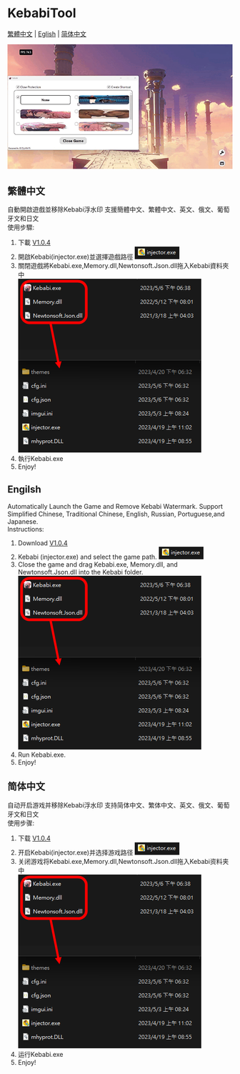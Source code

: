 # KebabiTool  
[繁體中文](https://github.com/HardyHuangLie/KebabiTool#%E7%B9%81%E9%AB%94%E4%B8%AD%E6%96%87) | [Eglish](https://github.com/HardyHuangLie/KebabiTool#engilsh) | [简体中文](https://github.com/HardyHuangLie/KebabiTool#%E7%AE%80%E4%BD%93%E4%B8%AD%E6%96%87)  

![image](https://github.com/HardyHuangLie/KebabiTool/blob/main/Ex.gif)  
  
## 繁體中文
自動開啟遊戲並移除Kebabi浮水印 支援簡體中文、繁體中文、英文、俄文、葡萄牙文和日文  
使用步驟:  
1. 下載
[V1.0.4](https://github.com/HardyHuangLie/KebabiTool/releases/download/V1.0.4/KebabiTool.zip)
2. 開啟Kebabi(injector.exe)並選擇遊戲路徑
![image](https://github.com/HardyHuangLie/KebabiTool/blob/main/Step%201.png)  
3. 關閉遊戲將Kebabi.exe,Memory.dll,Newtonsoft.Json.dll拖入Kebabi資料夾中  
![image](https://github.com/HardyHuangLie/KebabiTool/blob/main/Step%202.png)   
4. 執行Kebabi.exe  
5. Enjoy!

## Engilsh
Automatically Launch the Game and Remove Kebabi Watermark. Support Simplified Chinese, Traditional Chinese, English, Russian, Portuguese,and Japanese.  
Instructions:  
1. Download
[V1.0.4](https://github.com/HardyHuangLie/KebabiTool/releases/download/V1.0.4/KebabiTool.zip)
2. Kebabi (injector.exe) and select the game path.
![image](https://github.com/HardyHuangLie/KebabiTool/blob/main/Step%201.png)  
3. Close the game and drag Kebabi.exe, Memory.dll, and Newtonsoft.Json.dll into the Kebabi folder.  
![image](https://github.com/HardyHuangLie/KebabiTool/blob/main/Step%202.png)  
4. Run Kebabi.exe.  
5. Enjoy!

## 简体中文
自动开启游戏并移除Kebabi浮水印 支持简体中文、繁体中文、英文、俄文、葡萄牙文和日文  
使用步骤:   
1. 下载
[V1.0.4](https://github.com/HardyHuangLie/KebabiTool/releases/download/V1.0.4/KebabiTool.zip)
2. 开启Kebabi(injector.exe)并选择游戏路径
![image](https://github.com/HardyHuangLie/KebabiTool/blob/main/Step%201.png)  
3. 关闭游戏将Kebabi.exe,Memory.dll,Newtonsoft.Json.dll拖入Kebabi资料夹中  
![image](https://github.com/HardyHuangLie/KebabiTool/blob/main/Step%202.png)   
4. 运行Kebabi.exe  
5. Enjoy!
